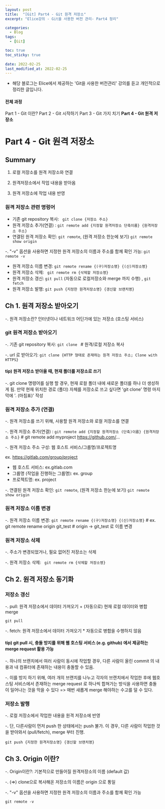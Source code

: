 ```yaml
---
layout: post
title:  "[Git] Part4 - Git 원격 저장소"
excerpt: "Elice강의 - Git을 사용한 버전 관리- Part4 정리"

categories:
  - Blog
tags:
  - [Git]

toc: true
toc_sticky: true
 
date: 2022-02-25
last_modified_at: 2022-02-25
---
```


* 해당 블로그는 Elice에서 제공하는 'Git을 사용한 버전관리' 강의를 듣고 개인적으로 정리한 글입니다.

#### 전체 과정
Part 1 - Git 이란?
Part 2 - Git 시작하기
Part 3 - Git 가지 치기
**Part 4 - Git 원격 저장소**

# Part 4 - Git 원격 저장소  
## Summary
1) 로컬 저장소를 원격 저장소와 연결

2) 원격저장소에서 작업 내용을 받아옴

3) 원격 저장소에 작업 내용 반영

### 원격 저장소 관련 명렁어
* 기존 git repository 복사: ``` git clone {저장소 주소}```
* 원격 저장소 추가(연결) : ``` git remote add {지정할 원격저장소 단축이름} {원격저장소 주소} ```
* 연결된 원격 저장소 확인: ``` git remote ```, (원격 저장소 한눈에 보기) ``` git remote show origin ```

-. "-v" 옵션을 사용하면 지정한 원격 저장소의 이름과 주소를 함께 확인 가능: ``` git remote -v ```

* 원격 저장소 이름 변경: ``` git remote rename {(구)저장소명} {(신)저장소명} ```
* 원격 저장소 삭제: ``` git remote rm {삭제할 저장소명}```
* 원격 저장소 갱신: ``` git pull ``` (자동으로 로컬저장소와 merge 까지 수행) , ``` git fetch ```
* 원격 저장소 발행: ``` git push {지정한 원격저장소명} {갱신할 브랜치명} ```

## Ch 1. 원격 저장소 받아오기 
-. 원격 저장소란? 인터넷이나 네트워크 어딘가에 있는 저장소 (호스팅 서비스)

### git 원격 저장소 받아오기
-. 기존 git repository 복사: ```git clone ``` # 원격/로컬 저장소 복사

-. url 로 받아오기: ``` git clone {HTTP 형태로 존재하는 원격 저장소 주소; Clone with HTTPS} ```

#### tip) 원격 저장소 받아올 때, 현재 폴더를 저장소로 쓰기
-. git clone 명령어를 실행 할 경우, 현재 로컬 폴더 내에 새로운 폴더를 하나 더 생성하게 됨. 만약 현재 위치한 경로 (폴더) 자체를 저장소로 쓰고 싶다면 'git clone' 명령 마지막에 '. (마침표)' 작성

### 원격 저장소 추가 (연결)
-. 원격 저장소를 쓰기 위해, 사용할 원격 저장소와 로컬 저장소를 연결

-. 원격 저장소 추가(연결) : ``` git remote add {지정할 원격저장소 (단축)이름} {원격저장소 주소} ``` # git remote add myproject https://github.com/...
 
-. 원격 저장소 주소 구성: 웹 호스트 서비스/그룹명/프로젝트명

ex. https://gitlab.com/group/project 
* 웹 호스트 서비스: ex.gitlab.com
* 그룹명 (작업을 진행하는 그룹명): ex. group
* 프로젝트명: ex. project

-. 연결된 원격 저장소 확인: ``` git remote ```, (원격 저장소 한눈에 보기) ``` git remote show origin ```

### 원격 저장소 이름 변경
-. 원격 저장소 이름 변경: ``` git remote rename {(구)저장소명} {(신)저장소명} ``` # ex. git remote rename origin git_test # origin -> git_test 로 이름 변경

### 원격 저장소 삭제
-. 주소가 변경되었거나, 필요 없어진 저장소는 삭제

-. 원격 저장소 삭제: ``` git remote rm {삭제할 저장소명}```


## Ch 2. 원격 저장소 동기화
### 저장소 갱신
-. pull: 원격 저장소에서 데이터 가져오기 + (자동으로) 현재 로컬 데이터와 병합 merge 

``` git pull ```

-. fetch: 원격 저장소에서 데이터 가져오기 * 자동으로 병합을 수행하지 않음

#### tip) git pull 시, 충돌 방지를 위해 웹 호스팅 서비스 (e.g. github) 에서 제공하는 merge request 활용 가능
-. 하나의 브랜치에서 여러 사람이 동시에 작업할 경우, 다른 사람이 올린 commit 의 내용과 내 컴퓨터에 존재하는 내용이 충돌할 수 있음.

-. 이를 방지 하기 위해, 여러 개의 브랜치를 나누고 각자의 브랜치에서 작업한 후에 웹호스팅 서비스에서 존재하는 merge request 로 하나씩 합쳐가는 방식을 사용하면 충돌이 일어나는 것을 막을 수 있다 => 매번 새롭게 merge 해야하는 수고를 덜 수 있다.


### 저장소 발행
-. 로컬 저장소에서 작업한 내용을 원격 저장소에 반영

-. 단, 다른사람이 먼저 push 한 상태에서는 push 불가. 이 경우, 다른 사람이 작업한 것을 받아와서 (pull/fetch), merge 부터 진행.

``` git push {지정한 원격저장소명} {갱신할 브랜치명} ```


## Ch 3. Origin 이란?
-. Origin이란?: 기본적으로 만들어질 원격저장소의 이름 (default 값)

-. (=>) clone으로 복사해온 저장소의 이름은 origin 으로 통일

-. "-v" 옵션을 사용하면 지정한 원격 저장소의 이름과 주소를 함께 확인 가능

``` git remote -v ```

